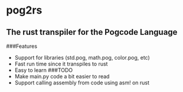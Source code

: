 # pog2rs
## The rust transpiler for the Pogcode Language
###Features
- Support for libraries (std.pog, math.pog, color.pog, etc)
- Fast run time since it transpiles to rust
- Easy to learn
###TODO
- Make main.py code a bit easier to read
- Support calling assembly from code using asm! on rust
